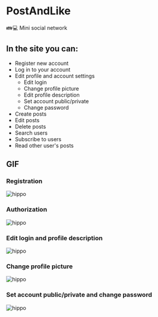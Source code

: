 # PostAndLike
👪💻 Mini social network

## In the site you can:
+ Register new account
+ Log in to your account
+ Edit profile and account settings
    + Edit login
    + Change profile picture
    + Edit profile description
    + Set account public/private
    + Change password
+ Create posts
+ Edit posts
+ Delete posts
+ Search users
+ Subscribe to users
+ Read other user's posts

## GIF

### Registration
![hippo](http://g.recordit.co/p2Gyu7M1Ey.gif)

### Authorization
![hippo](http://g.recordit.co/85SFbD8GT3.gif)

### Edit login and profile description
![hippo](http://g.recordit.co/EHfu8CDpBP.gif)

### Change profile picture
![hippo](http://g.recordit.co/mSC038sskc.gif)

### Set account public/private and change password
![hippo](http://g.recordit.co/nR7TNMwibk.gif)
